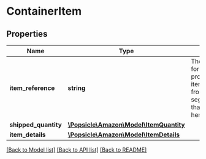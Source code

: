 # ContainerItem

## Properties
Name | Type | Description | Notes
------------ | ------------- | ------------- | -------------
**item_reference** | **string** | The reference number for the item. Please provide the itemSequenceNumber from the &#x27;items&#x27; segment to refer to that item&#x27;s details here. | 
**shipped_quantity** | [**\Popsicle\Amazon\Model\ItemQuantity**](ItemQuantity.md) |  | 
**item_details** | [**\Popsicle\Amazon\Model\ItemDetails**](ItemDetails.md) |  | [optional] 

[[Back to Model list]](../../README.md#documentation-for-models) [[Back to API list]](../../README.md#documentation-for-api-endpoints) [[Back to README]](../../README.md)

